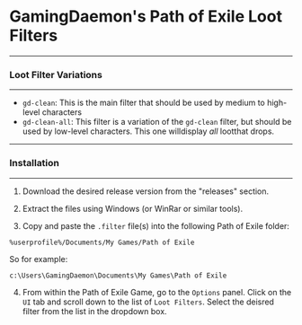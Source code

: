 # GamingDaemon's Path of Exile Loot Filters


--------------------------

### Loot Filter Variations

--------------------------

* `gd-clean`: This is the main filter that should be used by medium to high-level characters
* `gd-clean-all`: This filter is a variation of the `gd-clean` filter, but should be used by low-level characters. This one willdisplay *all* lootthat drops.

--------------------------

### Installation

--------------------------

1. Download the desired release version from the "releases" section.

2. Extract the files using Windows (or WinRar or similar tools).

3. Copy and paste the `.filter` file(s) into the following Path of Exile folder:

```
%userprofile%/Documents/My Games/Path of Exile
```

So for example:

```
c:\Users\GamingDaemon\Documents\My Games\Path of Exile
```

4. From within the Path of Exile Game, go to the `Options` panel. Click on the `UI` tab and scroll down to the list of `Loot Filters`. Select the deisred filter from the list in the dropdown box.

